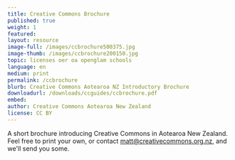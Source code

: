 ```yaml
---
title: Creative Commons Brochure
published: true
weight: 1
featured: 
layout: resource
image-full: /images/ccbrochure500375.jpg
image-thumb: /images/ccbrochure200150.jpg
topic: licenses oer oa openglam schools
language: en
medium: print
permalink: /ccbrochure
blurb: Creative Commons Aotearoa NZ Introductory Brochure
downloadurl: /downloads/ccguides/ccbrochure.pdf
embed:
author: Creative Commons Aotearoa New Zealand
license: CC BY 
---
```

A short brochure introducing Creative Commons in Aotearoa New Zealand. Feel free to print your own, or contact matt@creativecommons.org.nz, and we'll send you some.